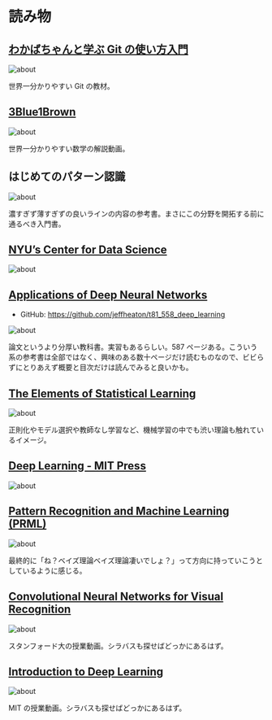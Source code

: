 # 読み物

## [わかばちゃんと学ぶ Git の使い方入門](https://www.r-staffing.co.jp/engineer/entry/20190621_1)

![about](https://img.shields.io/badge/about-git-blueviolet)

世界一分かりやすい Git の教材。

## [3Blue1Brown](https://www.3blue1brown.com/)

![about](https://img.shields.io/badge/about-線形代数,_etc-blueviolet)

世界一分かりやすい数学の解説動画。

## はじめてのパターン認識

![about](https://img.shields.io/badge/about-Machine_Learning-blueviolet)

濃すぎず薄すぎずの良いラインの内容の参考書。まさにこの分野を開拓する前に通るべき入門書。

## [NYU’s Center for Data Science](https://atcold.github.io/pytorch-Deep-Learning/ja/)

![about](https://img.shields.io/badge/about-Deep_Learning-blueviolet)

## [Applications of Deep Neural Networks](https://arxiv.org/abs/2009.05673)

- GitHub: https://github.com/jeffheaton/t81_558_deep_learning

![about](https://img.shields.io/badge/about-Deep_Learning-blueviolet)

論文というより分厚い教科書。実習もあるらしい。587 ページある。こういう系の参考書は全部ではなく、興味のある数十ページだけ読むものなので、ビビらずにとりあえず概要と目次だけは読んでみると良いかも。

## [The Elements of Statistical Learning](https://hastie.su.domains/ElemStatLearn/)

![about](https://img.shields.io/badge/about-Machine_Learning-blueviolet)

正則化やモデル選択や教師なし学習など、機械学習の中でも渋い理論も触れているイメージ。

## [Deep Learning - MIT Press](https://www.deeplearningbook.org/)

![about](https://img.shields.io/badge/about-math,_Machine_Learning,_Deep_Learning-blueviolet)

## [Pattern Recognition and Machine Learning (PRML)](https://www.microsoft.com/en-us/research/people/cmbishop/prml-book/)

![about](https://img.shields.io/badge/about-math,_Machine_Learning,_Bayesian_theory-blueviolet)

最終的に「ね？ベイズ理論ベイズ理論凄いでしょ？」って方向に持っていこうとしているように感じる。

## [Convolutional Neural Networks for Visual Recognition](https://www.youtube.com/playlist?list=PL3FW7Lu3i5JvHM8ljYj-zLfQRF3EO8sYv)

![about](https://img.shields.io/badge/about-Deep_Learning-blueviolet)

スタンフォード大の授業動画。シラバスも探せばどっかにあるはず。

## [Introduction to Deep Learning](https://www.youtube.com/playlist?list=PLtBw6njQRU-rwp5__7C0oIVt26ZgjG9NI)

![about](https://img.shields.io/badge/about-Deep_Learning-blueviolet)

MIT の授業動画。シラバスも探せばどっかにあるはず。
